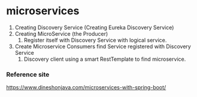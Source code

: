 # microservices

1. Creating Discovery Service (Creating Eureka Discovery Service)
2. Creating MicroService (the Producer)
   1. Register itself with Discovery Service with logical service.
3. Create Microservice Consumers find Service registered with Discovery Service
   1. Discovery client using a smart RestTemplate to find microservice.
   
### Reference site
https://www.dineshonjava.com/microservices-with-spring-boot/
